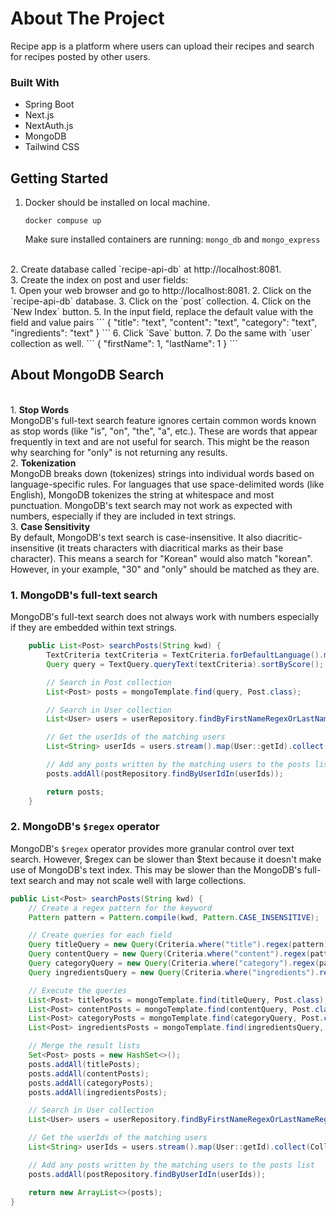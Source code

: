 # About The Project
Recipe app is a platform where users can upload their recipes and search for recipes posted by other users.

### Built With
- Spring Boot
- Next.js
- NextAuth.js
- MongoDB
- Tailwind CSS

## Getting Started
1. Docker should be installed on local machine.
    ```
    docker compuse up
    ```
    Make sure installed containers are running: `mongo_db` and `mongo_express`
<br />
2. Create database called `recipe-api-db` at http://localhost:8081.
<br />
3. Create the index on post and user fields:</br>
   1. Open your web browser and go to http://localhost:8081.
   2. Click on the `recipe-api-db`  database.
   3. Click on the `post` collection.
   4. Click on the `New Index` button.
   5. In the input field, replace the default value with the field and value pairs
      ```
      {
         "title": "text",
         "content": "text",
         "category": "text",
         "ingredients": "text"
      }
      ```
   6. Click `Save` button.
   7. Do the same with `user` collection as well.
      ```
      {
         "firstName": 1,
         "lastName": 1
      }
      ```

## About MongoDB Search
<br />
1. <strong>Stop Words</strong> <br />MongoDB's full-text search feature ignores certain common words known as stop words (like "is", "on", "the", "a", etc.). These are words that appear frequently in text and are not useful for search. This might be the reason why searching for "only" is not returning any results.
<br />
2. <strong>Tokenization</strong><br /> MongoDB breaks down (tokenizes) strings into individual words based on language-specific rules. For languages that use space-delimited words (like English), MongoDB tokenizes the string at whitespace and most punctuation. MongoDB's text search may not work as expected with numbers, especially if they are included in text strings.
<br />
3. <strong>Case Sensitivity</strong><br /> By default, MongoDB's text search is case-insensitive. It also diacritic-insensitive (it treats characters with diacritical marks as their base character). This means a search for "Korean" would also match "korean". However, in your example, "30" and "only" should be matched as they are.

### 1. MongoDB's full-text search
MongoDB's full-text search does not always work with numbers especially if they are embedded within text strings.
```java
    public List<Post> searchPosts(String kwd) {
        TextCriteria textCriteria = TextCriteria.forDefaultLanguage().matching(kwd);
        Query query = TextQuery.queryText(textCriteria).sortByScore();

        // Search in Post collection
        List<Post> posts = mongoTemplate.find(query, Post.class);

        // Search in User collection
        List<User> users = userRepository.findByFirstNameRegexOrLastNameRegex(kwd, kwd);

        // Get the userIds of the matching users
        List<String> userIds = users.stream().map(User::getId).collect(Collectors.toList());

        // Add any posts written by the matching users to the posts list
        posts.addAll(postRepository.findByUserIdIn(userIds));

        return posts;
    }
```

### 2. MongoDB's `$regex` operator
MongoDB's `$regex` operator provides more granular control over text search. However, $regex can be slower than $text because it doesn't make use of MongoDB's text index. This may be slower than the MongoDB's full-text search and may not scale well with large collections.

```java
public List<Post> searchPosts(String kwd) {
    // Create a regex pattern for the keyword
    Pattern pattern = Pattern.compile(kwd, Pattern.CASE_INSENSITIVE);

    // Create queries for each field
    Query titleQuery = new Query(Criteria.where("title").regex(pattern));
    Query contentQuery = new Query(Criteria.where("content").regex(pattern));
    Query categoryQuery = new Query(Criteria.where("category").regex(pattern));
    Query ingredientsQuery = new Query(Criteria.where("ingredients").regex(pattern));

    // Execute the queries
    List<Post> titlePosts = mongoTemplate.find(titleQuery, Post.class);
    List<Post> contentPosts = mongoTemplate.find(contentQuery, Post.class);
    List<Post> categoryPosts = mongoTemplate.find(categoryQuery, Post.class);
    List<Post> ingredientsPosts = mongoTemplate.find(ingredientsQuery, Post.class);

    // Merge the result lists
    Set<Post> posts = new HashSet<>();
    posts.addAll(titlePosts);
    posts.addAll(contentPosts);
    posts.addAll(categoryPosts);
    posts.addAll(ingredientsPosts);

    // Search in User collection
    List<User> users = userRepository.findByFirstNameRegexOrLastNameRegex(kwd, kwd);

    // Get the userIds of the matching users
    List<String> userIds = users.stream().map(User::getId).collect(Collectors.toList());

    // Add any posts written by the matching users to the posts list
    posts.addAll(postRepository.findByUserIdIn(userIds));

    return new ArrayList<>(posts);
}
```